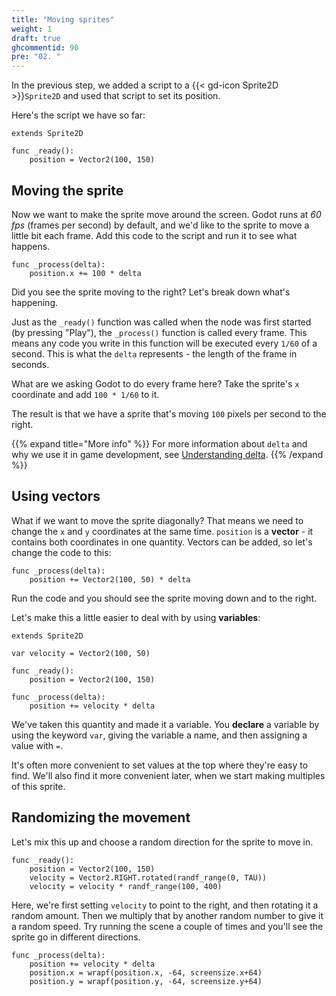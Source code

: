 ```yaml
---
title: "Moving sprites"
weight: 1
draft: true
ghcommentid: 90
pre: "02. "
---
```


In the previous step, we added a script to a {{< gd-icon Sprite2D >}}`Sprite2D` and used that script to set its position.

Here's the script we have so far:

```gdscript
extends Sprite2D

func _ready():
    position = Vector2(100, 150)
```

## Moving the sprite

Now we want to make the sprite move around the screen. Godot runs at *60 fps* (frames per second) by default, and we'd like to the sprite to move a little bit each frame. Add this code to the script and run it to see what happens.

```gdscript
func _process(delta):
    position.x += 100 * delta
```

Did you see the sprite moving to the right? Let's break down what's happening.

Just as the `_ready()` function was called when the node was first started (by pressing "Play"), the `_process()` function is called every frame. This means any code you write in this function will be executed every `1/60` of a second. This is what the `delta` represents - the length of the frame in seconds.

What are we asking Godot to do every frame here? Take the sprite's `x` coordinate and add `100 * 1/60` to it.

The result is that we have a sprite that's moving `100` pixels per second to the right.

{{% expand title="More info" %}}
For more information about `delta` and why we use it in game development, see [Understanding delta](/godot_recipes/4.x/basics/understanding_delta/).
{{% /expand %}}

## Using vectors

What if we want to move the sprite diagonally? That means we need to change the `x` and `y` coordinates at the same time. `position` is a **vector** - it contains both coordinates in one quantity. Vectors can be added, so let's change the code to this:

```gdscript
func _process(delta):
    position += Vector2(100, 50) * delta
```

Run the code and you should see the sprite moving down and to the right.

Let's make this a little easier to deal with by using **variables**:

```gdscript
extends Sprite2D

var velocity = Vector2(100, 50)

func _ready():
    position = Vector2(100, 150)

func _process(delta):
    position += velocity * delta
```

We've taken this quantity and made it a variable. You **declare** a variable by using the keyword `var`, giving the variable a name, and then assigning a value with `=`.

It's often more convenient to set values at the top where they're easy to find. We'll also find it more convenient later, when we start making multiples of this sprite.

## Randomizing the movement

Let's mix this up and choose a random direction for the sprite to move in.

```gdscript
func _ready():
    position = Vector2(100, 150)
    velocity = Vector2.RIGHT.rotated(randf_range(0, TAU))
    velocity = velocity * randf_range(100, 400)
```

Here, we're first setting `velocity` to point to the right, and then rotating it a random amount. Then we multiply that by another random number to give it a random speed. Try running the scene a couple of times and you'll see the sprite go in different directions.






```gdscript
func _process(delta):
    position += velocity * delta
    position.x = wrapf(position.x, -64, screensize.x+64)
    position.y = wrapf(position.y, -64, screensize.y+64)
```